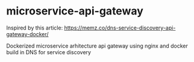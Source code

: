 # microservice-api-gateway
Inspired by this article: https://memz.co/dns-service-discovery-api-gateway-docker/

Dockerized microservice arhitecture api gateway using nginx and docker build in DNS for service discovery
